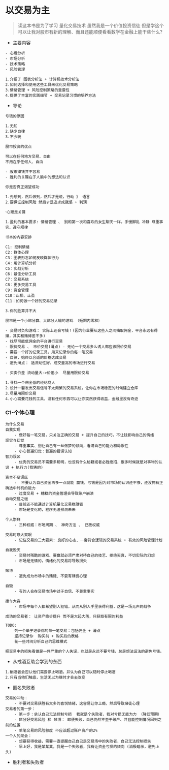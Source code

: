 # 以交易为主

> 读这本书是为了学习 量化交易技术 虽然我是一个价值投资信徒 但是学这个可以让我对股市有新的理解、而且还能顺便看看数学在金融上能干些什么?

- 主要内容

```
- 心理分析
- 市场分析
- 技术策略
- 风险管理
```

```
1.介绍了 图表分析法 + 计算机技术分析法
2.如何选择和使用这些工具来优化交易策略
3.情绪管理 + 风险控制策略的重要性
4.提供了丰富的实践细节 + 交易记录习惯的培养方法
```

- 导论

`亏钱的原因`

```
1.无知
2.缺少自律
3.不会玩
```

`股市投资的优点`

```
可以在任何地方交易、自由
不用在乎任何人、自由
```

```
- 股市赚钱并不容易
- 胜利的关键在于人脑中的想法和认识
```

`你是否真正渴望成功`

```
1.先想到，然后做到，然后才是说，行动 》 语言
2.要保证控制风险 然后才是追求成就感 + 利润
```

·`心理是关键`

```
1.盈利的基本要求: 情绪管理 、 别和第一次和喜欢的女生聊天一样，手慢脚乱 冷静 尊重事实、遵守规律
```

`书本的内容安排`

```
C1: 控制情绪
C2：群体心理
C3：图表形态如何反映群体行为
C4：用计算机分析
C5：实战分析
C6：最佳分析工具
C7：交易系统
C8：更多交易工具
C9：资金管理
C10：止损、止盈
C11：如何做一个好的交易记录
```

`3.你的胜算并不大`

```
股市是一个小部分赢、大部分人输的游戏 （短期内零和）

- 交易时负和游戏： 实际上还会亏钱！(因为行业要从这些人之间抽取佣金，平台永远有得赚，其实和赌博差不多)
- 找尽可能低佣金的平台进行交易
- 限价交易 、 市价交易(滑点) - 无论一个交易多么诱人都应该限价交易
- 需要一个好的记录工具，用来记录你的每一笔交易
- 自律，始终以合适的价格达成交易
- 避免滑点： 选流动性好、成交量高的市场进行交易
```

```
- 买卖价差 流动量大->价差小  尽量用限价交易
```

```
1.寻找一个佣金低的经纪商人
2.设计一套发出交易信号不太频繁的交易系统，让你在市场稳定的时候建立仓库
3.尽量用限价交易
4.小心需要花钱的工具，没有任何东西可以让你突然获得收益，金融里没有奇迹
```





### C1-个体心理

```
为什么交易
自我实现
	- 做好每一笔交易，只关注正确的交易 + 提升自己的技巧，不让钱影响自己的情绪
现实与幻觉
	- 尊重事实、别让自己有一丝做梦的倾向，看清自己的能力和局限性
	- 小心普遍幻觉：普遍的错误认知
智力误区
	- 优秀的交易员不需要多聪明，也没有什么秘籍或者必胜绝招，很多时候就是对事物的认识 + 执行力(我猜的)
	
资本不足误区
	-  不要认为自己资金再多一点就能 赢钱，亏钱是因为对市场的认识还不够，还没拥有正确选中时机的能力
	- 过度交易 + 糟糕的资金管理会导致账户崩溃
自动交易之谜
	- 目前还不能通过计算机量化交易稳赚钱
	- 市场是变化的，程序无法预测未来

个人崇拜
	- 三种权威：市场周期 、 神奇方法 、 已故权威

交易时睁大双眼
	- 记住交易的三大要素: 良好的心态、一套符合逻辑的交易系统 + 有效的风险管理计划

自我毁灭
	- 交易时残酷的游戏、要赢就必须严肃对待自己的技艺、拒绝天真，不切实际的幻想
	- 市场是无情的，情绪化的交易将导致损失

赌博
	- 避免成为市场中的赌徒、不要有赌徒心理

自毁
	- 有的人会在交易市场中过于自信、不尊重事实
	
撞车大赛
	- 市场中每个人都希望别人犯错，从而从别人手里获得利益，这是一场无声的战争
```

```
成功的交易者：	让资产稳步提升 而不是大起大落，只获取有限的利益
```

```
TODO:
	列一个单子记录你的每一笔交易：包括佣金 + 滑点
	坚持记录你  购买前 + 购买后的表格
	花一些时间分析自己的思维模式
```

```
把交易中的损失看做是一件严重的个人失误，也就是永远不要亏钱，总是想法设法的避免亏钱。
```

- 从戒酒互助会学到的东西

```
1.酗酒者会否认他们需要停止喝酒，并认为自己可以随时停止喝酒
2.只有当他们触底，生活无以为继时才会去改变
```

- 匿名失败者

```
交易的冲动：
	- 不要对交易获胜有太多的喜悦情绪，这容易让你上瘾，然后导致赌徒心理
交易者的第一步：
	- 第一步：承认自己无法控制亏损  我就是个失败者，我对亏损无能为力 （降低预期）
	- 区分好交易风险 和 赌博： 即便失败，自己仍然不至于破产、并且能控制情况回到之前的位置
	- 单笔交易的风险额度 不应该超过账户资产的2%
一个人的聚会：
	- 想要获得收益，需要一直提醒自己自己是交易场中的失败者，自己无法控制损失
	- 早上好，我是某某某，我是一个失败者，我有让资金亏损的倾向 (消极暗示，避免上头)
```

- 胜利者和失败者

```

```



